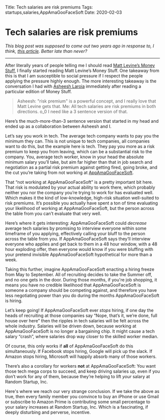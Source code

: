Title: Tech salaries are risk premiums
Tags: startups,salaries,AppAmaGooFaceSoft
Date: 2020-02-03

# Tech salaries are risk premiums

_This blog post was supposed to come out two years ago in response to, I think, [this article](https://www.bloomberg.com/opinion/articles/2018-07-05/it-s-better-to-be-rich-than-right). Better late than never?_

---

After literally years of people telling me I should read [Matt Levine’s Money Stuff](https://www.bloomberg.com/opinion/authors/ARbTQlRLRjE/matthew-s-levine), I finally started reading Matt Levine’s Money Stuff. One takeaway from this is that I am susceptible to social pressure if I respect the people applying the pressure highly enough. The more interesting takeaway is the conversation I had with [Asheesh Laroia](https://www.asheesh.org/) immediately after reading a particular edition of Money Stuff.

> Asheesh: "risk premium" is a powerful concept, and I really love that Matt Levine gets that.
> Me: All tech salaries are risk premiums in both directions.
> o_0 I need like a 3 sentence version of that.

Here’s the much-more-than-3 sentence version that started in my head and ended up as a collaboration between Asheesh and I.

Let’s say you work in tech. The average tech company wants to pay you the minimum they can. This is not unique to tech companies, all companies want to do this, but the example here is tech. They pay you more as a risk premium to keep you from leaving, which can be a substantial risk to the company. You, average tech worker, know in your head the absolute minimum salary you’ll take, but aim far higher than that in job search and negotiation as a partial risk premium against getting fired, going broke, and the cut you’re taking from not working at [AppAmaGooFaceSoft](https://twitter.com/patio11/status/662328559315193857).

That “not working at AppAmaGooFaceSoft” is a pretty important bit here. That risk is modulated by your actual ability to work there, which probably neither you nor the company you’re trying to work for has evaluated well. Which makes it the kind of low-knowledge, high-risk situation well-suited to risk premiums. It’s possible you actually have spent a ton of time evaluating your likelihood of working at AppAmaGooFaceSoft, but the person across the table from you can’t evaluate that very well.

Here’s where it gets interesting: AppAmaGooFaceSoft could _decrease_ average tech salaries by promising to interview everyone within some timeframe of you applying, effectively calling your bluff to the person across the table from you. If AppAmaGooFaceSoft says they’ll interview everyone who applies and get back to them in a 48 hour window, with a 48 hour exploding offer, then everyone would know if you were bluffing with your pretend invisible AppAmaGooFaceSoft hypothetical for more than a week.

Taking this further, imagine AppAmaGooFaceSoft enacting a hiring freeze from May to September. All of recruiting decides to take the Summer off, and no one gets in the door. During those months, if you're job shopping, it means you have no credible likelihood that AppAmaGooFaceSoft is someone a company should be competing against, and therefore you have less negotiating power than you do during the months AppAmaGooFaceSoft is hiring.

Let’s keep going! If AppAmaGooFaceSoft ever _stops_ hiring, if one day the heads of recruiting at those companies say “Nope, that’s it, we’re done, full house over here” then the ripples in tech salaries will be felt across the whole industry. Salaries will be driven down, because working at AppAmaGooFaceSoft is no longer a bargaining chip. It might cause a tech salary “crash”, where salaries drop way closer to the skilled worker median.

Of course, this only works if **all** of AppAmaGooFaceSoft do this simultaneously. If Facebook stops hiring, Google will pick up the slack. If Amazon stops hiring, Microsoft will happily absorb many of those workers.

There’s also a corollary for workers **not** at AppAmaGooFaceSoft: You want those tech mega corps to succeed, and keep driving salaries up, even if you don’t work for any of them, because they’re helping to lift _your_ salary at Random Startup, Inc. 

Here's where we reach our very strange conclusion. If we take the above as true, then every family member you convince to buy an iPhone or use Gmail or subscribe to Amazon Prime is contributing some small percentage to your salary increases at Random Startup, Inc. Which is a fascinating, if deeply disturbing and perverse, incentive.
